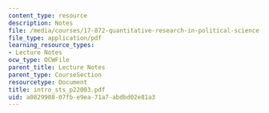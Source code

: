 ```yaml
---
content_type: resource
description: Notes
file: /media/courses/17-872-quantitative-research-in-political-science-and-public-policy-spring-2004/a082990807fbe9ea71a7abdbd02e81a3_intro_sts_p22003.pdf
file_type: application/pdf
learning_resource_types:
- Lecture Notes
ocw_type: OCWFile
parent_title: Lecture Notes
parent_type: CourseSection
resourcetype: Document
title: intro_sts_p22003.pdf
uid: a0829908-07fb-e9ea-71a7-abdbd02e81a3
---
```

